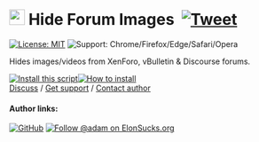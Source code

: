 # <picture><source media="(prefers-color-scheme: dark)" srcset="https://cdn.jsdelivr.net/gh/adamlui/userscripts/hide-forum-images/media/images/icons/private-eye/white/icon32.png"><img width=28 src="https://cdn.jsdelivr.net/gh/adamlui/userscripts/hide-forum-images/media/images/icons/private-eye/black/icon32.png"></picture> Hide Forum Images &nbsp;[![Tweet](https://img.shields.io/twitter/url/http/shields.io.svg?style=social)](https://twitter.com/intent/tweet?text=Just%20discovered%20this%20epic%20userscript!&url=https://github.com/adamlui/userscripts/tree/master/hide-forum-images&hashtags=greasemonkey,userscripts,javascript)

[![License: MIT](https://img.shields.io/badge/License-MIT-green.svg)](LICENSE.md)
![Support: Chrome/Firefox/Edge/Safari/Opera](https://img.shields.io/badge/Support-Chrome|Firefox|Edge|Safari|Opera-989898.svg) 

Hides images/videos from XenForo, vBulletin & Discourse forums.

<a href="https://greasyfork.org/scripts/12639-hide-forum-images"><img alt="Install this script" src="https://cdn.jsdelivr.net/gh/adamlui/userscripts/media/images/buttons/greasy-fork/install-button.svg"></a><a href="https://greasyfork.org/help/installing-user-scripts"><img alt="How to install" title="How to install" src="https://cdn.jsdelivr.net/gh/adamlui/userscripts/media/images/buttons/greasy-fork/help-button.svg"></a>
<br>
[Discuss](https://github.com/adamlui/userscripts/discussions) /
[Get support](https://github.com/adamlui/userscripts/issues) /
[Contact author](https://github.com/adamlui)

#### Author links:

[![GitHub](https://img.shields.io/github/followers/adamlui?label=Follow%20%40adamlui&style=social "Follow @adamlui on GitHub")](https://github.com/adamlui)
<a href="https://elonsucks.org/@adam"><img title="Follow @adam on ElonSucks.org" align="bottom" src="https://img.shields.io/mastodon/follow/109387703022229926?domain=https%3A%2F%2Felonsucks.org&style=social"></a>
